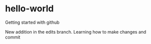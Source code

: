 # hello-world
Getting started with github

New addition in the edits branch. Learning how to make changes and commit
